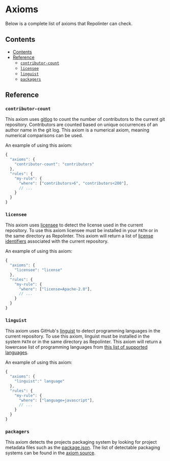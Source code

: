 # Axioms

Below is a complete list of axioms that Repolinter can check.

## Contents

- [Contents](#contents)
- [Reference](#reference)
  - [`contributor-count`](#contributor-count)
  - [`licensee`](#licensee)
  - [`linguist`](#linguist)
  - [`packagers`](#packagers)

## Reference

### `contributor-count`

This axiom uses [gitlog](https://github.com/domharrington/node-gitlog#readme) to count the number of contributors to the current git repository. Contributors are counted based on unique occurrences of an author name in the git log. This axiom is a numerical axiom, meaning numerical comparisons can be used.

An example of using this axiom:

```JavaScript
{
  "axioms": {
    "contributor-count": "contributors"
  },
  "rules": {
    "my-rule": {
      "where": ["contributors>6", "contributors<200"],
      // ...
    }
  }
}
```

### `licensee`

This axiom uses [licensee](https://github.com/licensee/licensee) to detect the license used in the current repository. To use this axiom licensee must be installed in your `PATH` or in the same directory as Repolinter.
This axiom will return a list of [license identifiers](https://spdx.org/licenses/) associated with the current repository.

An example of using this axiom:
```JavaScript
{
  "axioms": {
    "licensee": "license"
  },
  "rules": {
    "my-rule": {
      "where": ["license=Apache-2.0"],
      // ...
    }
  }
}
```

### `linguist`

This axiom uses GitHub's [linguist](https://github.com/github/linguist) to detect programming languages in the current repository. To use this axiom, linguist must be installed in the system `PATH` or in the same directory as Repolinter. This axiom will return a lowercase list of programming languages from [this list of supported languages](https://github.com/github/linguist/blob/master/lib/linguist/languages.yml).

An example of using this axiom:
```JavaScript
{
  "axioms": {
    "linguist":" language"
  },
  "rules": {
    "my-rule": {
      "where": ["language=javascript"],
      // ...
    }
  }
}
```

### `packagers`

This axiom detects the projects packaging system by looking for project metadata files such as the [package.json](https://docs.npmjs.com/files/package.json). The list of detectable packaging systems can be found in the [axiom source](../../axioms/packagers.js).
